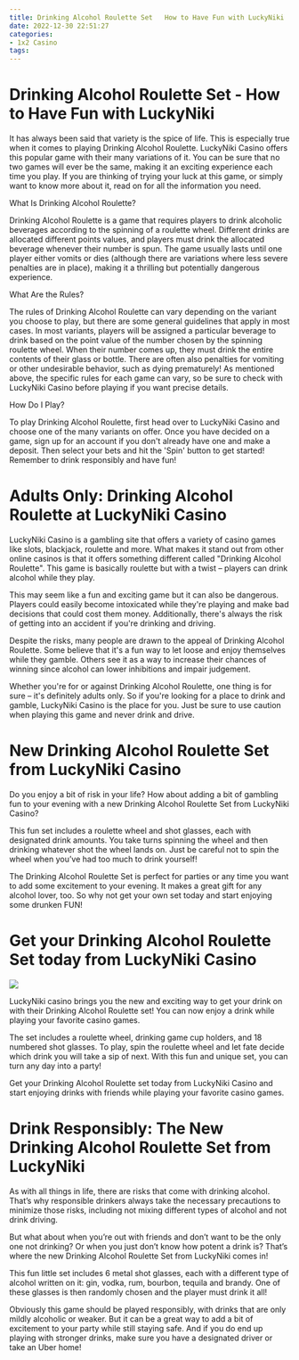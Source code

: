 ```yaml
---
title: Drinking Alcohol Roulette Set   How to Have Fun with LuckyNiki 
date: 2022-12-30 22:51:27
categories:
- 1x2 Casino
tags:
---
```



#  Drinking Alcohol Roulette Set - How to Have Fun with LuckyNiki 

It has always been said that variety is the spice of life. This is especially true when it comes to playing Drinking Alcohol Roulette. LuckyNiki Casino offers this popular game with their many variations of it. You can be sure that no two games will ever be the same, making it an exciting experience each time you play. If you are thinking of trying your luck at this game, or simply want to know more about it, read on for all the information you need.

What Is Drinking Alcohol Roulette?

Drinking Alcohol Roulette is a game that requires players to drink alcoholic beverages according to the spinning of a roulette wheel. Different drinks are allocated different points values, and players must drink the allocated beverage whenever their number is spun. The game usually lasts until one player either vomits or dies (although there are variations where less severe penalties are in place), making it a thrilling but potentially dangerous experience.

What Are the Rules?

The rules of Drinking Alcohol Roulette can vary depending on the variant you choose to play, but there are some general guidelines that apply in most cases. In most variants, players will be assigned a particular beverage to drink based on the point value of the number chosen by the spinning roulette wheel. When their number comes up, they must drink the entire contents of their glass or bottle. There are often also penalties for vomiting or other undesirable behavior, such as dying prematurely! As mentioned above, the specific rules for each game can vary, so be sure to check with LuckyNiki Casino before playing if you want precise details.

How Do I Play?

To play Drinking Alcohol Roulette, first head over to LuckyNiki Casino and choose one of the many variants on offer. Once you have decided on a game, sign up for an account if you don't already have one and make a deposit. Then select your bets and hit the 'Spin' button to get started! Remember to drink responsibly and have fun!

#  Adults Only: Drinking Alcohol Roulette at LuckyNiki Casino 

LuckyNiki Casino is a gambling site that offers a variety of casino games like slots, blackjack, roulette and more. What makes it stand out from other online casinos is that it offers something different called "Drinking Alcohol Roulette". This game is basically roulette but with a twist – players can drink alcohol while they play.

This may seem like a fun and exciting game but it can also be dangerous. Players could easily become intoxicated while they're playing and make bad decisions that could cost them money. Additionally, there's always the risk of getting into an accident if you're drinking and driving.

Despite the risks, many people are drawn to the appeal of Drinking Alcohol Roulette. Some believe that it's a fun way to let loose and enjoy themselves while they gamble. Others see it as a way to increase their chances of winning since alcohol can lower inhibitions and impair judgement.

Whether you're for or against Drinking Alcohol Roulette, one thing is for sure – it's definitely adults only. So if you're looking for a place to drink and gamble, LuckyNiki Casino is the place for you. Just be sure to use caution when playing this game and never drink and drive.

#  New Drinking Alcohol Roulette Set from LuckyNiki Casino 

Do you enjoy a bit of risk in your life? How about adding a bit of gambling fun to your evening with a new Drinking Alcohol Roulette Set from LuckyNiki Casino?

This fun set includes a roulette wheel and shot glasses, each with designated drink amounts. You take turns spinning the wheel and then drinking whatever shot the wheel lands on. Just be careful not to spin the wheel when you’ve had too much to drink yourself!

The Drinking Alcohol Roulette Set is perfect for parties or any time you want to add some excitement to your evening. It makes a great gift for any alcohol lover, too. So why not get your own set today and start enjoying some drunken FUN!

#  Get your Drinking Alcohol Roulette Set today from LuckyNiki Casino 

![](https://www.luckyniki.com/assets/promotions/images/lucky-niki-casino-logo.png)

LuckyNiki casino brings you the new and exciting way to get your drink on with their Drinking Alcohol Roulette set! You can now enjoy a drink while playing your favorite casino games.

The set includes a roulette wheel, drinking game cup holders, and 18 numbered shot glasses. To play, spin the roulette wheel and let fate decide which drink you will take a sip of next. With this fun and unique set, you can turn any day into a party!

Get your Drinking Alcohol Roulette set today from LuckyNiki Casino and start enjoying drinks with friends while playing your favorite casino games.

#  Drink Responsibly: The New Drinking Alcohol Roulette Set from LuckyNiki

As with all things in life, there are risks that come with drinking alcohol. That’s why responsible drinkers always take the necessary precautions to minimize those risks, including not mixing different types of alcohol and not drink driving.

But what about when you’re out with friends and don’t want to be the only one not drinking? Or when you just don’t know how potent a drink is? That’s where the new Drinking Alcohol Roulette Set from LuckyNiki comes in!

This fun little set includes 6 metal shot glasses, each with a different type of alcohol written on it: gin, vodka, rum, bourbon, tequila and brandy. One of these glasses is then randomly chosen and the player must drink it all!

Obviously this game should be played responsibly, with drinks that are only mildly alcoholic or weaker. But it can be a great way to add a bit of excitement to your party while still staying safe. And if you do end up playing with stronger drinks, make sure you have a designated driver or take an Uber home!